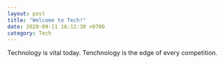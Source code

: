 ```yaml
---
layout: post
title: "Welcome to Tech!"
date: 2020-09-11 16:12:30 +0700
category: Tech
---
```


Technology is vital today. Tenchnology is the edge of every competition.
